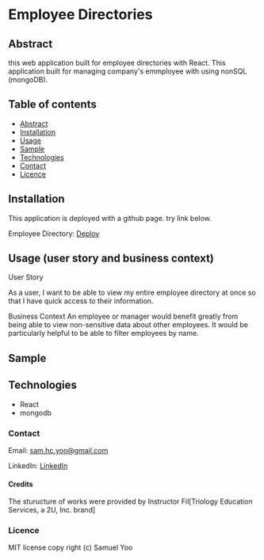 # Employee Directories

## Abstract
this web application built for employee directories with React. This application built for managing company's emmployee with using nonSQL (mongoDB).

## Table of contents
* [Abstract](#Abstract)
* [Installation](#Installation)
* [Usage](#Usage)
* [Sample](#Sample)
* [Technologies](#Technologies)
* [Contact](#Contact)
* [Licence](#Licence)

## Installation

This application is deployed with a github page. try link below.

Employee Directory: [Deploy](https://samuelyoo.github.io/employee-directories)


## Usage (user story  and business context)
 
User Story

As a user, I want to be able to view my entire employee directory at once so that I have quick access to their information.


Business Context
An employee or manager would benefit greatly from being able to view non-sensitive data about other employees. It would be particularly helpful to be able to filter employees by name.

## Sample


## Technologies

* React
* mongodb


### Contact
Email: sam.hc.yoo@gmail.com

LinkedIn: [LinkedIn](https://www.linkedin.com/in/samuel-hc-yoo)

#### Credits
The sturucture of works were provided by Instructor Fil[Triology Education Services, a 2U, Inc. brand]


### Licence
MIT license
copy right (c) Samuel Yoo